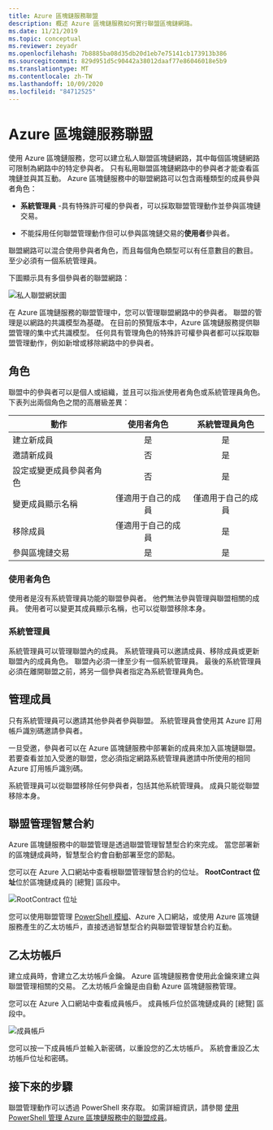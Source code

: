```yaml
---
title: Azure 區塊鏈服務聯盟
description: 概述 Azure 區塊鏈服務如何實行聯盟區塊鏈網路。
ms.date: 11/21/2019
ms.topic: conceptual
ms.reviewer: zeyadr
ms.openlocfilehash: 7b8885ba08d35db20d1eb7e75141cb173913b386
ms.sourcegitcommit: 829d951d5c90442a38012daaf77e86046018e5b9
ms.translationtype: MT
ms.contentlocale: zh-TW
ms.lasthandoff: 10/09/2020
ms.locfileid: "84712525"
---
```

# <a name="azure-blockchain-service-consortium"></a>Azure 區塊鏈服務聯盟

使用 Azure 區塊鏈服務，您可以建立私人聯盟區塊鏈網路，其中每個區塊鏈網路可限制為網路中的特定參與者。 只有私用聯盟區塊鏈網路中的參與者才能查看區塊鏈並與其互動。 Azure 區塊鏈服務中的聯盟網路可以包含兩種類型的成員參與者角色：

* **系統管理員** -具有特殊許可權的參與者，可以採取聯盟管理動作並參與區塊鏈交易。

* 不能採用任何聯盟管理動作但可以參與區塊鏈交易的**使用者**參與者。

聯盟網路可以混合使用參與者角色，而且每個角色類型可以有任意數目的數目。 至少必須有一個系統管理員。

下圖顯示具有多個參與者的聯盟網路：

![私人聯盟網狀圖](./media/consortium/network-diagram.png)

在 Azure 區塊鏈服務的聯盟管理中，您可以管理聯盟網路中的參與者。 聯盟的管理是以網路的共識模型為基礎。 在目前的預覽版本中，Azure 區塊鏈服務提供聯盟管理的集中式共識模型。 任何具有管理角色的特殊許可權參與者都可以採取聯盟管理動作，例如新增或移除網路中的參與者。

## <a name="roles"></a>角色

聯盟中的參與者可以是個人或組織，並且可以指派使用者角色或系統管理員角色。 下表列出兩個角色之間的高層級差異：

| 動作 | 使用者角色 | 系統管理員角色
|--------|:----:|:------------:|
| 建立新成員 | 是 | 是 |
| 邀請新成員 | 否 | 是 |
| 設定或變更成員參與者角色 | 否 | 是 |
| 變更成員顯示名稱 | 僅適用于自己的成員 | 僅適用于自己的成員 |
| 移除成員 | 僅適用于自己的成員 | 是 |
| 參與區塊鏈交易 | 是 | 是 |

### <a name="user-role"></a>使用者角色

使用者是沒有系統管理員功能的聯盟參與者。 他們無法參與管理與聯盟相關的成員。 使用者可以變更其成員顯示名稱，也可以從聯盟移除本身。

### <a name="administrator"></a>系統管理員

系統管理員可以管理聯盟內的成員。 系統管理員可以邀請成員、移除成員或更新聯盟內的成員角色。
聯盟內必須一律至少有一個系統管理員。 最後的系統管理員必須在離開聯盟之前，將另一個參與者指定為系統管理員角色。

## <a name="managing-members"></a>管理成員

只有系統管理員可以邀請其他參與者參與聯盟。 系統管理員會使用其 Azure 訂用帳戶識別碼邀請參與者。

一旦受邀，參與者可以在 Azure 區塊鏈服務中部署新的成員來加入區塊鏈聯盟。 若要查看並加入受邀的聯盟，您必須指定網路系統管理員邀請中所使用的相同 Azure 訂用帳戶識別碼。

系統管理員可以從聯盟移除任何參與者，包括其他系統管理員。 成員只能從聯盟移除本身。

## <a name="consortium-management-smart-contract"></a>聯盟管理智慧合約

Azure 區塊鏈服務中的聯盟管理是透過聯盟管理智慧型合約來完成。 當您部署新的區塊鏈成員時，智慧型合約會自動部署至您的節點。

您可以在 Azure 入口網站中查看根聯盟管理智慧合約的位址。 **RootContract 位址**位於區塊鏈成員的 [總覽] 區段中。

![RootContract 位址](./media/consortium/rootcontract-address.png)

您可以使用聯盟管理 [PowerShell 模組](manage-consortium-powershell.md)、Azure 入口網站，或使用 Azure 區塊鏈服務產生的乙太坊帳戶，直接透過智慧型合約與聯盟管理智慧合約互動。

## <a name="ethereum-account"></a>乙太坊帳戶

建立成員時，會建立乙太坊帳戶金鑰。 Azure 區塊鏈服務會使用此金鑰來建立與聯盟管理相關的交易。 乙太坊帳戶金鑰是由自動 Azure 區塊鏈服務管理。

您可以在 Azure 入口網站中查看成員帳戶。 成員帳戶位於區塊鏈成員的 [總覽] 區段中。

![成員帳戶](./media/consortium/member-account.png)

您可以按一下成員帳戶並輸入新密碼，以重設您的乙太坊帳戶。 系統會重設乙太坊帳戶位址和密碼。  

## <a name="next-steps"></a>接下來的步驟

聯盟管理動作可以透過 PowerShell 來存取。 如需詳細資訊，請參閱 [使用 PowerShell 管理 Azure 區塊鏈服務中的聯盟成員](manage-consortium-powershell.md)。
